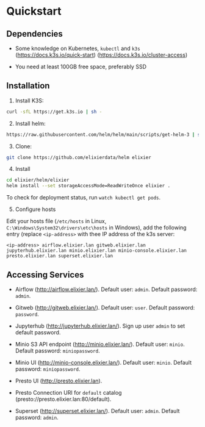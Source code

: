 Quickstart
=============

Dependencies
-------------

- Some knowledge on Kubernetes, `kubectl` and `k3s` (https://docs.k3s.io/quick-start) (https://docs.k3s.io/cluster-access)

- You need at least 100GB free space, preferably SSD

Installation
--------------

1. Install K3S:

```bash
curl -sfL https://get.k3s.io | sh -
```

2. Install helm:

```bash
https://raw.githubusercontent.com/helm/helm/main/scripts/get-helm-3 | sh -
```

3. Clone:

```bash
git clone https://github.com/elixierdata/helm elixier
```

4. Install

```bash
cd elixier/helm/elixier 
helm install --set storageAccessMode=ReadWriteOnce elixier .
```

To check for deployment status, run  `watch kubectl get pods`. 

5. Configure hosts

Edit your hosts file (`/etc/hosts` in Linux, `C:\Windows\System32\drivers\etc\hosts` in Windows), add the 
following entry (replace `<ip-address>` with thee IP address of the k3s server:

```
<ip-address> airflow.elixier.lan gitweb.elixier.lan jupyterhub.elixier.lan minio.elixier.lan minio-console.elixier.lan presto.elixier.lan superset.elixier.lan 
```

Accessing Services
-------------------

- Airflow (http://airflow.elixier.lan/). Default user: `admin`. Default password: `admin`.

- Gitweb (http://gitweb.elixier.lan/). Default user: `user`. Default password: `password`.

- Jupyterhub (http://jupyterhub.elixier.lan/). Sign up user `admin` to set default password.

- Minio S3 API endpoint (http://minio.elixier.lan/). Default user: `minio`. Default password: `miniopassword`.

- Minio UI (http://minio-console.elixier.lan/). Default user: `minio`. Default password: `miniopassword`.

- Presto UI (http://presto.elixier.lan).

- Presto Connection URI for `default` catalog (presto://presto.elixier.lan:80/default).

- Superset (http://superset.elixier.lan/). Default user: `admin`. Default password: `admin`.
